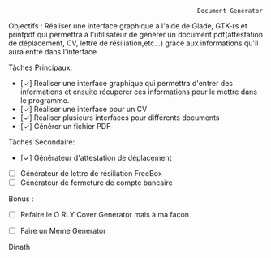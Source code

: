                                                         Document Generator

Objectifs : Réaliser une interface graphique à l'aide de Glade, GTK-rs et printpdf qui permettra à l'utilisateur de générer un document pdf(attestation de déplacement, CV, lettre de résiliation,etc...) grâce aux informations qu'il aura entré dans l'interface

Tâches Principaux:

- [✓] Réaliser une interface graphique qui permettra d'entrer des informations et ensuite récuperer ces informations pour le mettre dans le programme.
- [✓] Réaliser une interface pour un CV 
- [✓] Réaliser plusieurs interfaces pour différents documents
- [✓] Générer un fichier PDF

Tâches Secondaire:

- [✓] Générateur d'attestation de déplacement
- [ ] Générateur de lettre de résiliation FreeBox
- [ ] Générateur de fermeture de compte bancaire

Bonus :

- [ ] Refaire le O RLY Cover Generator mais à ma façon
- [ ] Faire un Meme Generator




Dinath


